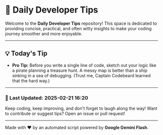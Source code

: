 
# 🌟 Daily Developer Tips

Welcome to the **Daily Developer Tips** repository! This space is dedicated to providing concise, practical, and often witty insights to make your coding journey smoother and more enjoyable.

---

## 💡 Today's Tip

- **Pro Tip:**  Before you write a single line of code,  sketch out your logic like a pirate planning a treasure hunt.  A messy map is better than a ship sinking in a sea of debugging.  (Trust me, Captain Codebeard learned that the hard way.)

---

### 📅 Last Updated: 2025-02-21 16:20

Keep coding, keep improving, and don't forget to laugh along the way! Want to contribute or suggest tips? Open an issue or pull request!

---

Made with ❤️ by an automated script powered by **Google Gemini Flash**.
